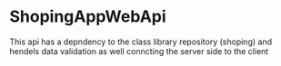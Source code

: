 # ShopingAppWebApi
This api has a depndency to the class library repository (shoping) and hendels data validation as well conncting the server side to the client 

